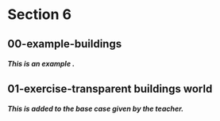 # Section 6

## 00-example-buildings
##### This is an example .

## 01-exercise-transparent buildings world
##### This is added to the base case given by the teacher.
